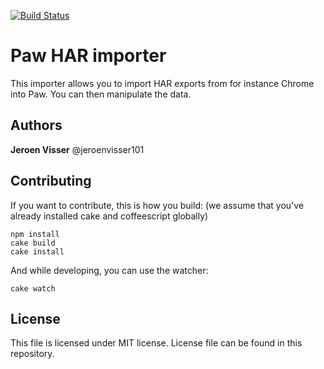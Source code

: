 [![Build Status](https://travis-ci.org/luckymarmot/Paw-HARImporter.svg?branch=master)](https://travis-ci.org/luckymarmot/Paw-HARImporter)

# Paw HAR importer
This importer allows you to import HAR exports from for instance Chrome into Paw. You can then manipulate the data.

## Authors
**Jeroen Visser** @jeroenvisser101

## Contributing
If you want to contribute, this is how you build: (we assume that you've already installed cake and coffeescript globally)

``` shell
npm install
cake build
cake install
```

And while developing, you can use the watcher:
``` shell
cake watch
```

## License
This file is licensed under MIT license. License file can be found in this repository.
